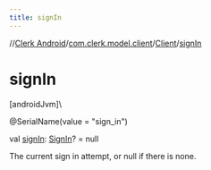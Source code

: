 ```yaml
---
title: signIn
---
```

//[Clerk Android](../../../index.html)/[com.clerk.model.client](../index.html)/[Client](index.html)/[signIn](sign-in.html)



# signIn



[androidJvm]\




@SerialName(value = &quot;sign_in&quot;)



val [signIn](sign-in.html): [SignIn](../../com.clerk.signin/-sign-in/index.html)? = null



The current sign in attempt, or null if there is none.




